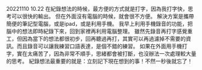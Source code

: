 20221110 10.22
在紀錄想法的時候，最方便的方式就是打字，因為我打字快，思考可以很快的輸出。
但在外面沒有電腦的時候，就會很不方便。
解決方案是攜帶簡便的筆記型電腦，或是ipad，或是利用手機。
我早上利用手機錄音的功能，把腦中的想法即時紀錄下來，回到家裡再利用電腦整理。
雖然先錄音再打字感覺重工，但因為當下的想法都很初步，回再聽過再打，其實可以再過濾掉不需要的資訊。而且錄音可以讓我練習口語表達，是個不錯的練習。
如果在外面用手機打字，實在太痛苦了，因為非常不順手，思緒都會被打斷，也沒辦法一次處理較大量的思考。
紀錄想法最重要的就是：立刻記下現在想到的事！不然一秒後就忘了！